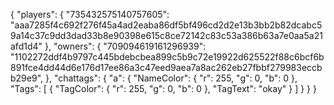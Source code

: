 {
  "players": {
    "735432575140757605": "aaa7285f4c692f276f45a4ad2eaba86df5bf496cd2d2e13b3bb2b82dcabc59a14c37c9dd3dad33b8e90398e615c8ce72142c83c53a386b63a7e0aa5a21afd1d4"
  },
  "owners": {
   "709094619161296939": "1102272ddf4b9797c445bdebcbea899c5b9c72e19922d625522f88c6bcf6b891fce4dd44d6e176d17ee86a3c47eed9aea7a8ac262eb27fbbf279983eccbb29e9",
  },
  "chattags": {
    "a": {
      "NameColor": {
        "r": 255,
        "g": 0,
        "b": 0
      },
      "Tags": [
        {
          "TagColor": {
            "r": 255,
            "g": 0,
            "b": 0
          },
          "TagText": "okay"
        }
      ]
    }
  }
}
